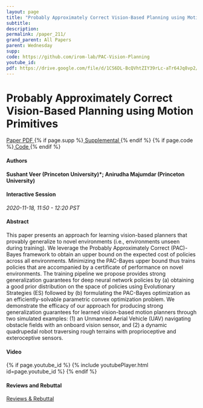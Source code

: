 ```yaml
---
layout: page
title: "Probably Approximately Correct Vision-Based Planning using Motion Primitives"
subtitle: 
description:
permalink: /paper_211/
grand_parent: All Papers
parent: Wednesday
supp: 
code: https://github.com/irom-lab/PAC-Vision-Planning
youtube_id: 
pdf: https://drive.google.com/file/d/1CS6DL-BcQVhtZIY39rLc-aTr64Jq8vp2/view
---
```


# Probably Approximately Correct Vision-Based Planning using Motion Primitives

<a href="https://drive.google.com/file/d/1CS6DL-BcQVhtZIY39rLc-aTr64Jq8vp2/view" target="_blank" rel="noopener noreferrer" class="btn btn-blue"><i class="fa fa-file-text-o" aria-hidden="true"></i> Paper PDF </a> {% if page.supp %}<a href="" target="_blank" rel="noopener noreferrer" class="btn btn-green"><i class="fa fa-file-text-o" aria-hidden="true"></i> Supplemental </a>{% endif %} {% if page.code %}<a href="https://github.com/irom-lab/PAC-Vision-Planning" target="_blank" rel="noopener noreferrer" class="btn"><i class="fa fa-github" aria-hidden="true"></i> Code </a>{% endif %} 

#### Authors
**Sushant Veer (Princeton University)*; Anirudha Majumdar (Princeton University)**

#### Interactive Session
*2020-11-18, 11:50 - 12:20 PST* 

#### Abstract
This paper presents an approach for learning vision-based planners that provably generalize to novel environments (i.e., environments unseen during training). We leverage the Probably Approximately Correct (PAC)-Bayes framework to obtain an upper bound on the expected cost of policies across all environments. Minimizing the PAC-Bayes upper bound thus trains policies that are accompanied by a certificate of performance on novel environments. The training pipeline we propose provides strong generalization guarantees for deep neural network policies by (a) obtaining a good prior distribution on the space of policies using Evolutionary Strategies (ES) followed by (b) formulating the PAC-Bayes optimization as an efficiently-solvable parametric convex optimization problem. We demonstrate the efficacy of our approach for producing strong generalization guarantees for learned vision-based motion planners through two simulated examples: (1) an Unmanned Aerial Vehicle (UAV) navigating obstacle fields with an onboard vision sensor, and (2) a dynamic quadrupedal robot traversing rough terrains with proprioceptive and exteroceptive sensors.

#### Video
{% if page.youtube_id %}
{% include youtubePlayer.html id=page.youtube_id %}
{% endif %}

#### Reviews and Rebuttal
<a href="https://drive.google.com/file/d/1NCsP62Ygg-b1YCy4rpXv-KfPhkZTSvyr/view" target="_blank" rel="noopener noreferrer" class="btn btn-purple"><i class="fa fa-pencil-square-o" aria-hidden="true"></i> Reviews & Rebuttal </a>


